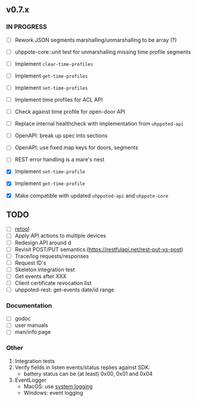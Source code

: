 ## v0.7.x

### IN PROGRESS

- [ ] Rework JSON segments marshalling/unmarshalling to be array (?) 
- [ ] uhppote-core::unit test for unmarshalling missing time profile segments
- [ ] Implement `clear-time-profiles`
- [ ] Implement `get-time-profiles`
- [ ] Implement `set-time-profiles`
- [ ] Implement time profiles for ACL API
- [ ] Check against time profile for open-door API
- [ ] Replace internal healthcheck with implementation from `uhppoted-api`
- [ ] OpenAPI: break up spec into sections
- [ ] OpenAPI: use fixed map keys for doors, segments
- [ ] REST error handling is a mare's nest

- [x] Implement `set-time-profile`
- [x] Implement `get-time-profile`
- [x] Make compatible with updated `uhppoted-api` and `uhppote-core`

## TODO

- [ ] [retool](https://retool.com)
- [ ] Apply API actions to multiple devices
- [ ] Redesign API around d
- [ ] Revisit POST/PUT semantics (https://restfulapi.net/rest-put-vs-post)
- [ ] Trace/log requests/responses
- [ ] Request ID's
- [ ] Skeleton integration test
- [ ] Get events after XXX
- [ ] Client certificate revocation list
- [ ] uhppoted-rest: get-events date/id range

### Documentation

- [ ] godoc
- [ ] user manuals
- [ ] man/info page

### Other

1.  Integration tests
2.  Verify fields in listen events/status replies against SDK:
    - battery status can be (at least) 0x00, 0x01 and 0x04
3.  EventLogger 
    - MacOS: use [system logging](https://developer.apple.com/documentation/os/logging)
    - Windows: event logging
